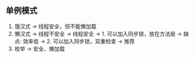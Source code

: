 ## 单例模式
1. 饿汉式 -> 线程安全，但不能懒加载
2. 懒汉式 -> 线程不安全
		  -> 线程安全 -> 1. 可以加入同步锁，放在方法层 -> 缺点: 效率低
					  -> 2. 可以加入同步锁，双重检查   -> 推荐
3. 枚举   -> 安全、懒加载